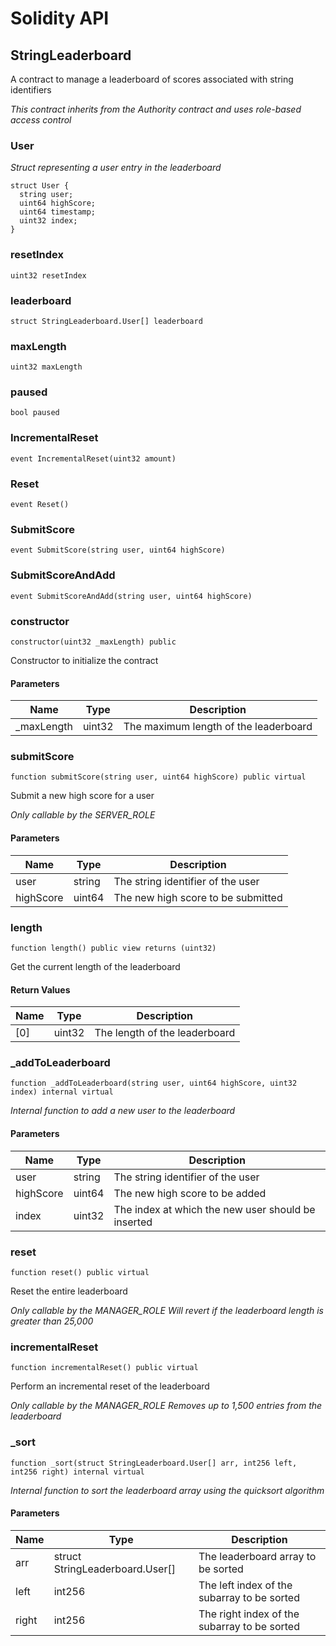 # Solidity API

## StringLeaderboard

A contract to manage a leaderboard of scores associated with string identifiers

_This contract inherits from the Authority contract and uses role-based access control_

### User

_Struct representing a user entry in the leaderboard_

```solidity
struct User {
  string user;
  uint64 highScore;
  uint64 timestamp;
  uint32 index;
}
```

### resetIndex

```solidity
uint32 resetIndex
```

### leaderboard

```solidity
struct StringLeaderboard.User[] leaderboard
```

### maxLength

```solidity
uint32 maxLength
```

### paused

```solidity
bool paused
```

### IncrementalReset

```solidity
event IncrementalReset(uint32 amount)
```

### Reset

```solidity
event Reset()
```

### SubmitScore

```solidity
event SubmitScore(string user, uint64 highScore)
```

### SubmitScoreAndAdd

```solidity
event SubmitScoreAndAdd(string user, uint64 highScore)
```

### constructor

```solidity
constructor(uint32 _maxLength) public
```

Constructor to initialize the contract

#### Parameters

| Name | Type | Description |
| ---- | ---- | ----------- |
| _maxLength | uint32 | The maximum length of the leaderboard |

### submitScore

```solidity
function submitScore(string user, uint64 highScore) public virtual
```

Submit a new high score for a user

_Only callable by the SERVER_ROLE_

#### Parameters

| Name | Type | Description |
| ---- | ---- | ----------- |
| user | string | The string identifier of the user |
| highScore | uint64 | The new high score to be submitted |

### length

```solidity
function length() public view returns (uint32)
```

Get the current length of the leaderboard

#### Return Values

| Name | Type | Description |
| ---- | ---- | ----------- |
| [0] | uint32 | The length of the leaderboard |

### _addToLeaderboard

```solidity
function _addToLeaderboard(string user, uint64 highScore, uint32 index) internal virtual
```

_Internal function to add a new user to the leaderboard_

#### Parameters

| Name | Type | Description |
| ---- | ---- | ----------- |
| user | string | The string identifier of the user |
| highScore | uint64 | The new high score to be added |
| index | uint32 | The index at which the new user should be inserted |

### reset

```solidity
function reset() public virtual
```

Reset the entire leaderboard

_Only callable by the MANAGER_ROLE
Will revert if the leaderboard length is greater than 25,000_

### incrementalReset

```solidity
function incrementalReset() public virtual
```

Perform an incremental reset of the leaderboard

_Only callable by the MANAGER_ROLE
Removes up to 1,500 entries from the leaderboard_

### _sort

```solidity
function _sort(struct StringLeaderboard.User[] arr, int256 left, int256 right) internal virtual
```

_Internal function to sort the leaderboard array using the quicksort algorithm_

#### Parameters

| Name | Type | Description |
| ---- | ---- | ----------- |
| arr | struct StringLeaderboard.User[] | The leaderboard array to be sorted |
| left | int256 | The left index of the subarray to be sorted |
| right | int256 | The right index of the subarray to be sorted |

